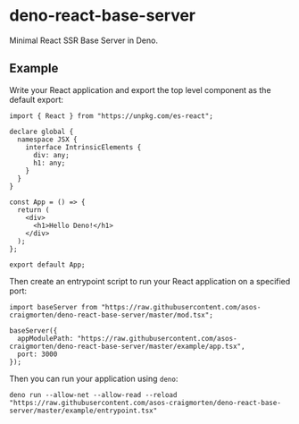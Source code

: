 # deno-react-base-server

Minimal React SSR Base Server in Deno.

## Example

Write your React application and export the top level component as the default export:

```tsx
import { React } from "https://unpkg.com/es-react";

declare global {
  namespace JSX {
    interface IntrinsicElements {
      div: any;
      h1: any;
    }
  }
}

const App = () => {
  return (
    <div>
      <h1>Hello Deno!</h1>
    </div>
  );
};

export default App;
```

Then create an entrypoint script to run your React application on a specified port:

```tsx
import baseServer from "https://raw.githubusercontent.com/asos-craigmorten/deno-react-base-server/master/mod.tsx";

baseServer({
  appModulePath: "https://raw.githubusercontent.com/asos-craigmorten/deno-react-base-server/master/example/app.tsx",
  port: 3000
});
```

Then you can run your application using `deno`:

```console
deno run --allow-net --allow-read --reload "https://raw.githubusercontent.com/asos-craigmorten/deno-react-base-server/master/example/entrypoint.tsx"
```
